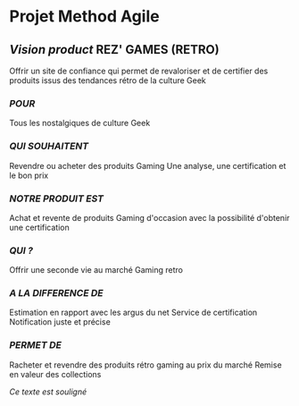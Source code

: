 # Projet Method Agile

##  _Vision product_ REZ' GAMES (RETRO)
 
Offrir un site de confiance qui permet de revaloriser et de certifier des produits issus des tendances rétro de la culture Geek
 
### _POUR_
 
Tous les nostalgiques de culture Geek
 
### _QUI SOUHAITENT_
 
Revendre ou acheter des produits Gaming
Une analyse, une certification et le bon prix
 
### _NOTRE PRODUIT EST_
 
Achat et revente de produits Gaming d'occasion avec la possibilité d'obtenir une certification
 
### _QUI ?_
 
Offrir une seconde vie au marché Gaming retro
 
### _A LA DIFFERENCE DE_
 
Estimation en rapport avec les argus du net
Service de certification
Notification juste et précise
 
### _PERMET DE_
Racheter et revendre des produits rétro gaming au prix du marché
Remise en valeur des collections
 

 _Ce texte est souligné_